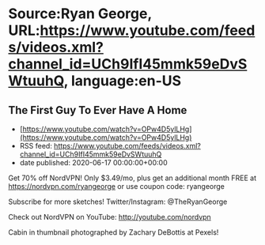 # Source:Ryan George, URL:https://www.youtube.com/feeds/videos.xml?channel_id=UCh9IfI45mmk59eDvSWtuuhQ, language:en-US

## The First Guy To Ever Have A Home
 - [https://www.youtube.com/watch?v=OPw4D5ylLHg](https://www.youtube.com/watch?v=OPw4D5ylLHg)
 - RSS feed: https://www.youtube.com/feeds/videos.xml?channel_id=UCh9IfI45mmk59eDvSWtuuhQ
 - date published: 2020-06-17 00:00:00+00:00

Get 70% off NordVPN! Only $3.49/mo, plus get an additional month FREE at https://nordvpn.com/ryangeorge or use coupon code: ryangeorge

Subscribe for more sketches!
Twitter/Instagram: @TheRyanGeorge

Check out NordVPN on YouTube: http://youtube.com/nordvpn

Cabin in thumbnail photographed by Zachary DeBottis at Pexels!

